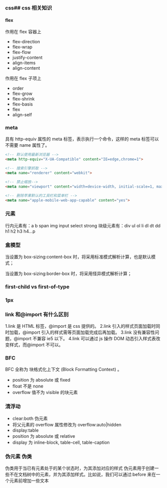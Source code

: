 ### css## css 相关知识

#### flex

作用在 flex 容器上

- flex-direction
- flex-wrap
- flex-flow
- justify-content
- align-items
- align-content

作用在 flex 子项上

- order
- flex-grow
- flex-shrink
- flex-basis
- flex
- align-self

### meta

具有 http-equiv 属性的 meta 标签，表示执行一个命令，这样的 meta 标签可以不需要 name 属性了。

```html
<!-- 默认使用最新浏览器 -->
<meta http-equiv="X-UA-Compatible" content="IE=edge,chrome=1">

<!-- 搜索引擎抓取 -->
<meta name="renderer" content="webkit">

<!-- 禁止缩放-->
<meta name="viewport" content="width=device-width, initial-scale=1, maximum-scale=1, minimum-scale=1, user-scalable=no, minimal-ui">

<!-- 删除苹果默认的工具栏和菜单栏 -->
<meta name="apple-mobile-web-app-capable" content="yes">
```

### 元素

行内元素有：a b span img input select strong
块级元素有：div ul ol li dl dt dd h1 h2 h3 h4…p

### 盒模型

当设置为 box-sizing:content-box 时，将采用标准模式解析计算，也是默认模式；

当设置为 box-sizing:border-box 时，将采用怪异模式解析计算；

### first-child vs first-of-type

### 1px

### link 和@import 有什么区别

1.link 是 HTML 标签，@import 是 css 提供的。
2.link 引入的样式页面加载时同时加载，@import 引入的样式需等页面加载完成后再加载。
3.link 没有兼容性问题，@import 不兼容 ie5 以下。
4.link 可以通过 js 操作 DOM 动态引入样式表改变样式，而@import 不可以。

### BFC

BFC 全称为 块格式化上下文 (Block Formatting Context) 。

- position 为 absolute 或 fixed
- float 不是 none
- overflow 值不为 visible 的块元素

### 清浮动

- clear:both 伪元素
- 将父元素的 overflow 属性修改为 overflow:auto|hidden
- display:table
- position 为 absolute 或 relative
- display 为 inline-block, table-cell, table-caption

### 伪元素 伪类

伪类用于当已有元素处于的某个状态时，为其添加对应的样式
伪元素用于创建一些不在文档树中的元素，并为其添加样式。比如说，我们可以通过:before 来在一个元素前增加一些文本
